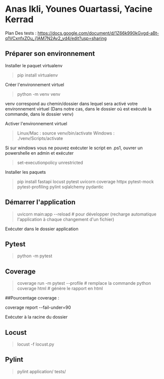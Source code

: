# Anas Ikli, Younes Ouartassi, Yacine Kerrad

Plan Des tests : 
https://docs.google.com/document/d/1Z66k990kGvgd-aBt-q1VCxnfxZOu_j1AM7N2Av2_vd4/edit?usp=sharing



## Préparer son environnement

Installer le paquet virtualenv

> pip install virtualenv

Créer l'environnement virtuel

> python -m venv venv

venv correspond au chemin/dossier dans lequel sera activé votre environnement virtuel
(Dans notre cas, dans le dossier où est exécuté la commande, dans le dossier venv)

Activer l'environnement virtuel

> Linux/Mac : source venv/bin/activate
> Windows : ./venv/Scripts/activate

Si sur windows vous ne pouvez exécuter le script en .ps1, ouvrer un powershelle en admin et exécuter
> set-executionpolicy unrestricted

Installer les paquets

> pip install fastapi locust pytest uvicorn coverage httpx pytest-mock pytest-profiling pylint sqlalchemy pydantic

## Démarrer l'application

> uvicorn main:app
> --reload # pour développer (recharge automatique l'application à chaque changement d'un fichier)

Exécuter dans le dossier application

## Pytest

> python -m pytest

## Coverage

> coverage run -m pytest --profile # remplace la commande python
> coverage html # génère le rapport en html

##Pourcentage coverage : 

coverage report --fail-under=90

Exécuter à la racine du dossier

## Locust

> locust -f locust.py

## Pylint

> pylint application/ tests/

